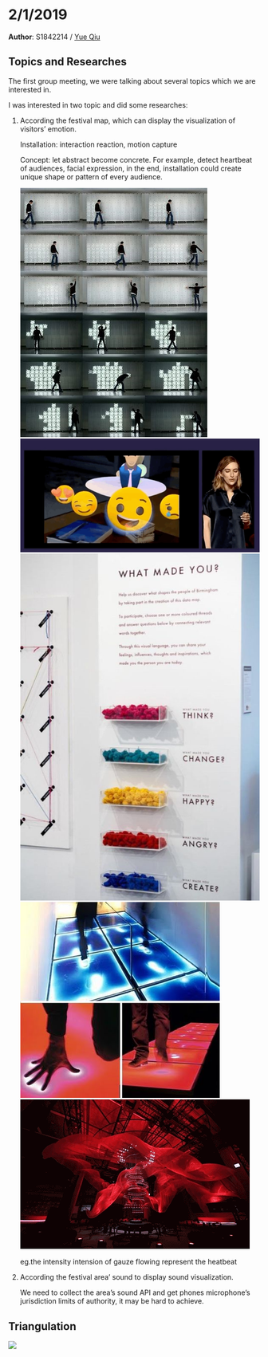 # 2/1/2019
**Author**: S1842214 / [Yue Qiu](https://github.com/Joyyyyyyyy)

## Topics and Researches

The first group meeting, we were talking about several topics which we are interested in.

I was interested in two topic and did some researches:
1.	According the festival map, which can display the visualization of visitors’ emotion.

    Installation:  interaction reaction, motion capture

    Concept: let abstract become concrete. For example, detect heartbeat of audiences, facial expression, in the end, installation could create unique shape or pattern of every audience.
    
    ![](1.png)![](2.png)![](3.png)![](4.png)![](5.png)

    eg.the intensity intension of gauze flowing represent the heatbeat


2.	According the festival area’ sound to display sound visualization.

    We need to collect the area’s sound API and get phones microphone’s jurisdiction limits of authority, it may be hard to achieve.

## Triangulation

![](6.png)